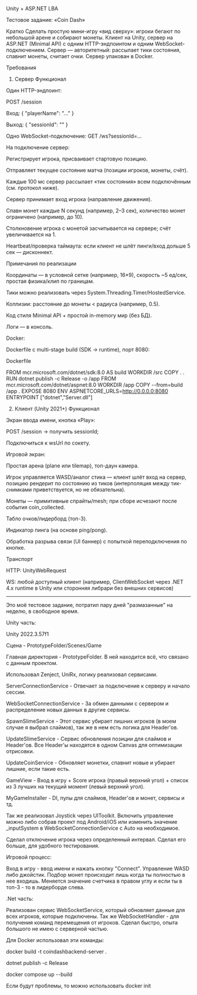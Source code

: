 Unity + ASP.NET LBA

Тестовое задание: «Coin Dash»
 
Кратко
Сделать простую мини-игру «вид сверху»: игроки бегают по небольшой арене и собирают монеты.
Клиент на Unity, сервер на ASP.NET (Minimal API) с одним HTTP-эндпоинтом и одним WebSocket-подключением. Сервер — авторитетный: рассылает тики состояния, спавнит монеты, считает очки. 
Сервер упакован в Docker.


Требования


1) Сервер
Функционал

Один HTTP-эндпоинт: 

POST /session

Вход: { "playerName": "..." }

Выход: { "sessionId": "<guid>" }

Одно WebSocket-подключение: GET /ws?sessionId=...

На подключение сервер:

Регистрирует игрока, присваивает стартовую позицию.

Отправляет текущее состояние матча (позиции игроков, монеты, счёт).

Каждые 100 мс сервер рассылает «тик состояния» всем подключённым (см. протокол ниже).

Сервер принимает вход игрока (направление движения).

Спавн монет каждые N секунд (например, 2–3 сек), количество монет ограничено (например, до 10).

Столкновение игрока с монетой засчитывается на сервере; счёт увеличивается на 1.

Heartbeat/проверка таймаута: если клиент не шлёт пинги/вход дольше 5 сек — дисконнект.

Примечания по реализации

Координаты — в условной сетке (например, 16×9), скорость ~5 ед/сек, простая физика/клип по границам.

Тики можно реализовать через System.Threading.Timer/HostedService.

Коллизии: расстояние до монеты < радиуса (например, 0.5).

Код стиля Minimal API + простой in-memory мир (без БД).

Логи — в консоль.

Docker:

Dockerfile c multi-stage build (SDK → runtime), порт 8080:


Dockerfile

FROM mcr.microsoft.com/dotnet/sdk:8.0 AS build
WORKDIR /src
COPY . .
RUN dotnet publish -c Release -o /app
FROM mcr.microsoft.com/dotnet/aspnet:8.0
WORKDIR /app
COPY --from=build /app .
EXPOSE 8080
ENV ASPNETCORE_URLS=http://0.0.0.0:8080
ENTRYPOINT ["dotnet","Server.dll"]
 



2) Клиент (Unity 2021+)
Функционал

Экран ввода имени, кнопка «Play»:

POST /session → получить sessionId;

Подключиться к wsUrl по сокету.

Игровой экран:

Простая арена (plane или tilemap), топ-даун камера.

Игрок управляется WASD/аналог стика — клиент шлёт вход на сервер, позицию рендерит по состоянию из тиков (интерполяция между тик-снимками приветствуется, но не обязательна).

Монеты — примитивные спрайты/mesh; при сборе исчезают после события coin_collected.

Табло очков/лидерборд (топ-3).

Индикатор пинга (на основе ping/pong).

Обработка разрыва связи (UI баннер) с попыткой переподключения по кнопке.

 

Транспорт

HTTP: UnityWebRequest

WS: любой доступный клиент (например, ClientWebSocket через .NET 4.x runtime в Unity или сторонняя либрари без внешних сервисов)

-----------------------------------------------------------------------------------------------------
Это моё тестовое задание, потратил пару дней "размазанные" на неделю, в свободное время. 

Unity часть:  

Unity 2022.3.57f1

Сцена - PrototypeFolder/Scenes/Game

Главная директория -  PrototypeFolder.
В ней находится всё, что связано с данным проектом.

Использовал Zenject, UniRx, логику реализовал сервисами.
 
ServerConnectionService - Отвечает за подключение к серверу и начало сессии.

WebSocketConnectionService - За обмен данными с сервером и распределение новых данных в другие сервисы.

SpawnSlimeService - Этот сервис убирает лишних игроков (в моем случае я выбрал слаймов), так же в нем есть логика для Header'ов.

UpdateSlimeService - Сервис обновления позиции для слаймов и Header'ов. Все Header'ы находятся в одном Canvas для оптимизации отрисовки.

UpdateCoinService - Обновляет монетки, спавнит новые и убирает лишние, если такие есть.

GameView - Вход в игру + Score игрока (правый верхний угол) + список из 3 лучших на текущий момент (левый верхний угол).

MyGameInstaller - DI, пулы для слаймов, Header'ов и монет, сервисы и тд.

Так же реализовал Joystick через UIToolkit. Включить управление можно либо собрав проект под Android/iOS или изменить значение _inputSystem в WebSocketConnectionService с Auto на необходимое.

Сделал отключение игрока через определенный интервал. Сделал его больше, для удобного тестирования. 

 
Игровой процесс:

Вход в игру - ввод имени и нажать кнопку "Connect". Управление WASD либо джойстик. Подбор монет происходит лишь когда ты полностью в нее входишь. Меняется значение счетчика в правом углу и если ты в топ-3 - то в лидерборде слева.

.Net часть:

Реализован сервис WebSocketService, который обновляет данные для всех игроков, которые подключены.
Так же WebSocketHandler - для получения команд перемещения от игроков.
Сделал быстро, опыта большого не имею с серверной частью. 

Для Docker использовал эти команды:

docker build -t coindashbackend-server .

dotnet publish -c Release

docker compose up --build

Если будут проблемы, то можно использовать
docker init
